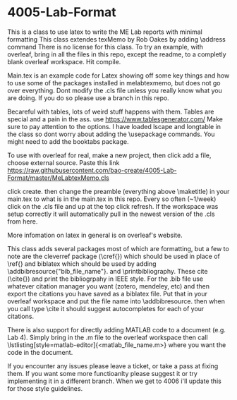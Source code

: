 # 4005-Lab-Format
This is a class to use latex to write the ME Lab reports with minimal formatting This class extendes texMemo by Rob Oakes by adding \address command There is no license for this class.  To try an example, with overleaf, bring in all the files in this repo, except the readme, to a completly blank overleaf workspace. Hit compile. 

Main.tex is an example code for Latex showing off some key things and how to use some of the packages installed in melabtexmemo, but does not go over everything. Dont modify the .cls file unless you really know what you are doing. If you do so please use a branch in this repo.


Becareful with tables, lots of weird stuff happens with them. Tables are special and a pain in the ass. use https://www.tablesgenerator.com/
Make sure to pay attention to the options. I have loaded lscape and longtable in the class so dont worry about adding the \usepackage commands. You might need to add the booktabs package.

To use with overleaf for real, make a new project, then click add a file, choose external source. Paste this link https://raw.githubusercontent.com/bao-create/4005-Lab-Format/master/MeLabtexMemo.cls

click create. then change the preamble (everything above \maketitle) in your main.tex to what is in the main.tex in this repo. Every so often (~1/week) click on the .cls file and up at the top click refresh. If the workspace was setup correctly it will automatically pull in the newest version of the .cls from here. 

More infomation on latex in general is on overleaf's website.

This class adds several packages most of which are formatting, but a few to note are the cleverref package (\cref{}) which should be used in place of \ref{} and biblatex which should be used by adding \addbibresource{"bib_file_name"}. and \printbibliography. These cite (\cite{}) and print the bibliogrpahy in IEEE style. For the .bib file use whatever citation manager you want (zotero, mendeley, etc) and then export the citations you have saved as a biblatex file. Put that in your overleaf workspace and put the file name into \addbibresource. then when you call type \cite it should suggest autocompletes for each of your citations.

There is also support for directly adding MATLAB code to a document (e.g. Lab 4). Simply bring in the .m file to the overleaf workspace then call \lstlisting[style=matlab-editor]{<matlab_file_name.m>} where you want the code in the document. 

If you encounter any issues please leave a ticket, or take a pass at fixing them. If you want some more functioanlty please suggest it or try implementing it in a different branch. When we get to 4006 i'll update this for those style guidelines.
